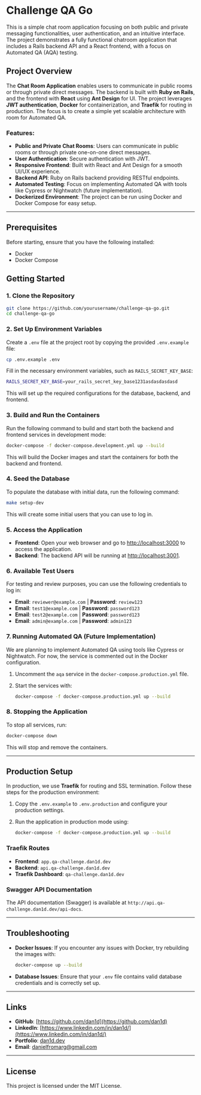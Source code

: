 
# Challenge QA Go

This is a simple chat room application focusing on both public and private messaging functionalities, user authentication, and an intuitive interface. The project demonstrates a fully functional chatroom application that includes a Rails backend API and a React frontend, with a focus on Automated QA (AQA) testing.

## Project Overview

The **Chat Room Application** enables users to communicate in public rooms or through private direct messages. The backend is built with **Ruby on Rails**, and the frontend with **React** using **Ant Design** for UI. The project leverages **JWT authentication**, **Docker** for containerization, and **Traefik** for routing in production. The focus is to create a simple yet scalable architecture with room for Automated QA.

### Features:
- **Public and Private Chat Rooms**: Users can communicate in public rooms or through private one-on-one direct messages.
- **User Authentication**: Secure authentication with JWT.
- **Responsive Frontend**: Built with React and Ant Design for a smooth UI/UX experience.
- **Backend API**: Ruby on Rails backend providing RESTful endpoints.
- **Automated Testing**: Focus on implementing Automated QA with tools like Cypress or Nightwatch (future implementation).
- **Dockerized Environment**: The project can be run using Docker and Docker Compose for easy setup.

---

## Prerequisites

Before starting, ensure that you have the following installed:

- Docker
- Docker Compose

## Getting Started

### 1. Clone the Repository

```bash
git clone https://github.com/yourusername/challenge-qa-go.git
cd challenge-qa-go
```

### 2. Set Up Environment Variables

Create a `.env` file at the project root by copying the provided `.env.example` file:

```bash
cp .env.example .env
```

Fill in the necessary environment variables, such as `RAILS_SECRET_KEY_BASE`:

```bash
RAILS_SECRET_KEY_BASE=your_rails_secret_key_base1231asdasdasdasd
```

This will set up the required configurations for the database, backend, and frontend.

### 3. Build and Run the Containers

Run the following command to build and start both the backend and frontend services in development mode:

```bash
docker-compose -f docker-compose.development.yml up --build
```

This will build the Docker images and start the containers for both the backend and frontend.

### 4. Seed the Database

To populate the database with initial data, run the following command:

```bash
make setup-dev
```

This will create some initial users that you can use to log in.

### 5. Access the Application

- **Frontend**: Open your web browser and go to [http://localhost:3000](http://localhost:3000) to access the application.
- **Backend**: The backend API will be running at [http://localhost:3001](http://localhost:3001).

### 6. Available Test Users

For testing and review purposes, you can use the following credentials to log in:

- **Email**: `reviewer@example.com` | **Password**: `review123`
- **Email**: `test1@example.com` | **Password**: `password123`
- **Email**: `test2@example.com` | **Password**: `password123`
- **Email**: `admin@example.com` | **Password**: `admin123`

### 7. Running Automated QA (Future Implementation)

We are planning to implement Automated QA using tools like Cypress or Nightwatch. For now, the service is commented out in the Docker configuration.

1. Uncomment the `aqa` service in the `docker-compose.production.yml` file.
2. Start the services with:

   ```bash
   docker-compose -f docker-compose.production.yml up --build
   ```

### 8. Stopping the Application

To stop all services, run:

```bash
docker-compose down
```

This will stop and remove the containers.

---

## Production Setup

In production, we use **Traefik** for routing and SSL termination. Follow these steps for the production environment:

1. Copy the `.env.example` to `.env.production` and configure your production settings.
2. Run the application in production mode using:

   ```bash
   docker-compose -f docker-compose.production.yml up --build
   ```

### Traefik Routes

- **Frontend**: `app.qa-challenge.dan1d.dev`
- **Backend**: `api.qa-challenge.dan1d.dev`
- **Traefik Dashboard**: `qa-challenge.dan1d.dev`

### Swagger API Documentation

The API documentation (Swagger) is available at `http://api.qa-challenge.dan1d.dev/api-docs`.

---

## Troubleshooting

- **Docker Issues**: If you encounter any issues with Docker, try rebuilding the images with:

  ```bash
  docker-compose up --build
  ```

- **Database Issues**: Ensure that your `.env` file contains valid database credentials and is correctly set up.

---

## Links

- **GitHub**: [https://github.com/dan1d](https://github.com/dan1d)
- **LinkedIn**: [https://www.linkedin.com/in/dan1d/](https://www.linkedin.com/in/dan1d/)
- **Portfolio**: [dan1d.dev](https://dan1d.dev)
- **Email**: [danielfromarg@gmail.com](mailto:danielfromarg@gmail.com)

---

## License

This project is licensed under the MIT License.
